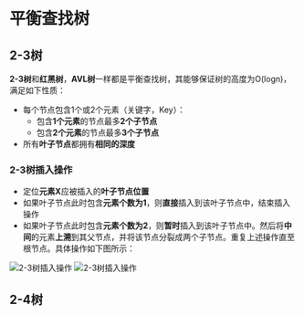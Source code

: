 # 平衡查找树
## 2-3树
**2-3树**和**红黑树**，**AVL树**一样都是平衡查找树，其能够保证树的高度为O(logn)，满足如下性质：
* 每个节点包含1个或2个元素（关键字，Key）：
    - 包含**1个元素**的节点最多**2个子节点**
    - 包含**2个元素**的节点最多**3个子节点**
* 所有**叶子节点**都拥有**相同的深度**

### 2-3树插入操作
* 定位**元素X**应被插入的**叶子节点位置**
* 如果叶子节点此时包含**元素个数为1**，则**直接**插入到该叶子节点中，结束插入操作
* 如果叶子节点此时包含**元素个数为2**，则**暂时**插入到该叶子节点中。然后将**中间**的元素**上溯**到其父节点，并将该节点分裂成两个子节点。重复上述操作直至根节点。具体操作如下图所示：

![2-3树插入操作](https://github.com/leechengpeng/Note/blob/master/Resources/Images/2_3_tree1.gif)
![2-3树插入操作](https://github.com/leechengpeng/Note/blob/master/Resources/Images/2_3_tree2.gif)

## 2-4树
